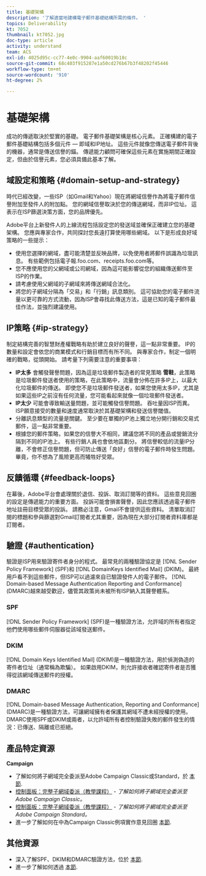 ```yaml
---
title: 基礎架構
description: '了解適當地建構電子郵件基礎結構所需的條件。 '
topics: Deliverability
kt: 7052
thumbnail: kt7052.jpg
doc-type: article
activity: understand
team: ACS
exl-id: 4025d95c-cc77-4e0c-9904-aaf60019b18c
source-git-commit: 68c403f915287e1a50cd276b67b3f48202f45446
workflow-type: tm+mt
source-wordcount: '910'
ht-degree: 2%

---
```


# 基礎架構

成功的傳遞取決於堅實的基礎。 電子郵件基礎架構是核心元素。 正確構建的電子郵件基礎結構包括多個元件 — 即域和IP地址。 這些元件就像您傳送電子郵件背後的機器，通常是傳送信譽的錨。 傳遞能力顧問可確保這些元素在實施期間正確設定，但由於信譽元素，您必須具備此基本了解。

## 域設定和策略 {#domain-setup-and-strategy}

時代已經改變，一些ISP（如Gmail和Yahoo）現在將網域信譽作為將電子郵件信譽附加至發件人的附加點。 您的網域信譽取決於您的傳送網域，而非IP位址。 這表示在ISP篩選決策方面，您的品牌優先。

Adobe平台上新發件人的上線流程包括設定您的發送域並確保正確建立您的基礎架構。 您應與專家合作，共同探討您長遠打算使用哪些網域。 以下是形成良好域策略的一些提示：

* 使用您選擇的網域，盡可能清楚並反映品牌，以免使用者將郵件誤識為垃圾訊息。 有些範例包括電子報.foo.com、receipts.foo.com等。
* 您不應使用您的父網域或公司網域，因為這可能影響從您的組織傳送郵件至ISP的作業。
* 請考慮使用父網域的子網域來將傳送網域合法化。
* 將您的子網域分隔為「交易」和「行銷」訊息類別。 這可協助您的電子郵件流量以更可靠的方式流動，因為ISP會尋找此傳送方法，這是已知的電子郵件最佳作法，並強烈建議使用。

## IP策略 {#ip-strategy}

制定結構完善的智慧財產權戰略有助於建立良好的聲譽，這一點非常重要。 IP的數量和設定會依您的商業模式和行銷目標而有所不同。 與專家合作，制定一個明確的戰略，從頭開始。 請考量下列需要注意的重要事項：

* **IP太多** 會觸發聲譽問題，因為這是垃圾郵件製造者的常見策略 **雪鞋**，此策略是垃圾郵件發送者使用的策略，在此策略中，流量會分佈在許多IP上，以最大化垃圾郵件的傳送。 即使您不是垃圾郵件發送者，如果您使用太多IP，尤其是如果這些IP之前沒有任何流量，您可能看起來就像一個垃圾郵件發送者。
* **IP太少** 可能會導致輸送量問題，並可能觸發信譽問題。 吞吐量因ISP而異。 ISP願意接受的數量和速度通常取決於其基礎架構和發送信譽閾值。
* 分離訊息類型的流量是關鍵。 至少要在單獨的IP池上獨立地分開行銷和交易式郵件，這一點非常重要。
* 根據您的郵件策略，如果您的信譽大不相同，建議您將不同的產品或營銷流分隔到不同的IP池上。 有些行銷人員也會依地區劃分。 將信譽較低的流量IP分離，不會修正信譽問題，但可防止傳送「良好」信譽的電子郵件時發生問題。 畢竟，你不想為了風險更高而犧牲好受眾。

## 反饋循環 {#feedback-loops}

在幕後，Adobe平台會處理關於退信、投訴、取消訂閱等的資料。 這些意見回圈的設定是傳遞能力的重要方面。 投訴可能會損害聲譽，因此您應該透過電子郵件地址註冊目標受眾的投訴。 請務必注意，Gmail不會提供這些資料。 清單取消訂閱的標題和參與篩選對Gmail訂閱者尤其重要，因為現在大部分訂閱者資料庫都是訂閱者。

## 驗證 {#authentication}

驗證是ISP用來驗證寄件者身分的程式。 最常見的兩種驗證協定是 [!DNL Sender Policy Framework] (SPF)和 [!DNL DomainKeys Identified Mail] (DKIM)。 最終用戶看不到這些郵件，但ISP可以過濾來自已驗證發件人的電子郵件。 [!DNL Domain-based Message Authentication Reporting and Conformance] (DMARC)越來越受歡迎，儘管其政策尚未被所有ISP納入其聲譽體系。

### SPF

[!DNL Sender Policy Framework] (SPF)是一種驗證方法，允許域的所有者指定他們使用哪些郵件伺服器從該域發送郵件。

### DKIM

[!DNL Domain Keys Identified Mail] (DKIM)是一種驗證方法，用於偵測偽造的寄件者位址（通常稱為欺騙）。 如果啟用DKIM，則允許接收者確認寄件者是否獲得從該網域傳送郵件的授權。

### DMARC

[!DNL Domain-based Message Authentication, Reporting and Conformance] (DMARC)是一種驗證方法，可讓網域擁有者保護其網域不遭未經授權的使用。 DMARC使用SPF或DKIM或兩者，以允許域所有者控制驗證失敗的郵件發生的情況：已傳送、隔離或已拒絕。

## 產品特定資源

**Campaign**

* 了解如何將子網域完全委派至Adobe Campaign Classic或Standard，於 [本節](/help/additional-resources/ac-domain-name-setup.md).
* [控制面板：完整子網域委派（教學課程）](https://experienceleague.adobe.com/docs/campaign-classic-learn/control-panel/subdomains-and-certificates/subdomain-delegation.html) - *了解如何將子網域完全委派至Adobe Campaign Classic。*
* [控制面板：完整子網域委派（教學課程）](https://experienceleague.adobe.com/docs/campaign-standard-learn/control-panel/subdomains-and-certificates/subdomain-delegation.html) - *了解如何將子網域完全委派至Adobe Campaign Standard。*
* 進一步了解如何在中為Campaign Classic例項實作意見回圈 [本節](/help/additional-resources/acc-technical-recommendations.md#feedback-loop-acc).

## 其他資源

* 深入了解SPF、DKIM和DMARC驗證方法，位於 [本節](/help/additional-resources/authentication.md).
* 進一步了解如何透過 [本節](/help/additional-resources/increase-reputation-with-ip-warming.md).
